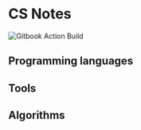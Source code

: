# CS Notes
![Gitbook Action Build](https://github.com/keosu/cs_notes/workflows/Gitbook%20Action%20Build/badge.svg)
## Programming languages

## Tools

## Algorithms 
